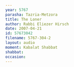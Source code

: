 ```yaml
---
year: 5767
parasha: Tazria-Metzora
title: The Loner
author: Rabbi Eliezer Hirsch
date: 2007-04-21
id: 57673042
filename: 5767-304-2
layout: audio
moment: Kabalat Shabbat
shabbat: 
occasion: 
---
```

